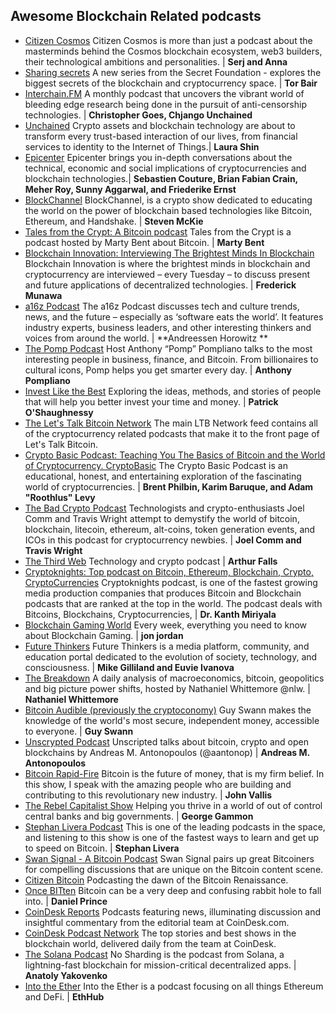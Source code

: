 ## Awesome Blockchain Related podcasts 
- [Citizen Cosmos](https://podcasts.apple.com/us/podcast/citizen-cosmos/id1510241147) Citizen Cosmos is more than just a podcast about the masterminds behind the Cosmos blockchain ecosystem, web3 builders, their technological ambitions and personalities.  | **Serj and Anna**
- [Sharing secrets](https://podcasts.apple.com/us/podcast/sharing-secrets-presented-by-secret-network/id1438776388) A new series from the Secret Foundation - explores the biggest secrets of the blockchain and cryptocurrency space. | **Tor Bair**
- [Interchain.FM](https://podcasts.apple.com/us/podcast/interchain-fm/id1487731469) A monthly podcast that uncovers the vibrant world of bleeding edge research being done in the pursuit of anti-censorship technologies. | **Christopher Goes, Chjango Unchained**
- [Unchained](https://podcasts.apple.com/us/podcast/sharing-secrets-presented-by-secret-network/id1438776388) Crypto assets and blockchain technology are about to transform every trust-based interaction of our lives, from financial services to identity to the Internet of Things.| **Laura Shin**
- [Epicenter](https://podcasts.apple.com/us/podcast/epicenter-learn-about-crypto-blockchain-ethereum-bitcoin/id792338939?mt=2) Epicenter brings you in-depth conversations about the technical, economic and social implications of cryptocurrencies and blockchain technologies.| **Sebastien Couture, Brian Fabian Crain, Meher Roy, Sunny Aggarwal, and Friederike Ernst**
- [BlockChannel](https://podcasts.apple.com/us/podcast/blockchannel/id1307284590) BlockChannel, is a crypto show dedicated to educating the world on the power of blockchain based technologies like Bitcoin, Ethereum, and Handshake. | **Steven McKie**
- [Tales from the Crypt: A Bitcoin podcast](https://podcasts.apple.com/us/podcast/tales-from-the-crypt-a-bitcoin-podcast/id1292381204) Tales from the Crypt is a podcast hosted by Marty Bent about Bitcoin. | **Marty Bent**
- [Blockchain Innovation: Interviewing The Brightest Minds In Blockchain](https://podcasts.apple.com/us/podcast/blockchain-innovation-interviewing-brightest-minds/id1238906492?mt=2) Blockchain Innovation is where the brightest minds in blockchain and cryptocurrency are interviewed – every Tuesday – to discuss present and future applications of decentralized technologies. | **Frederick Munawa**
- [a16z Podcast](https://podcasts.apple.com/us/podcast/a16z-podcast/id842818711) The a16z Podcast discusses tech and culture trends, news, and the future – especially as ‘software eats the world’. It features industry experts, business leaders, and other interesting thinkers and voices from around the world.  | **Andreessen Horowitz **
- [The Pomp Podcast](https://podcasts.apple.com/us/podcast/the-pomp-podcast/id1434060078) Host Anthony “Pomp” Pompliano talks to the most interesting people in business, finance, and Bitcoin. From billionaires to cultural icons, Pomp helps you get smarter every day. | **Anthony Pompliano**
- [Invest Like the Best](https://podcasts.apple.com/us/podcast/invest-like-the-best/id1154105909?mt=2) Exploring the ideas, methods, and stories of people that will help you better invest your time and money. | **Patrick O'Shaughnessy**
- [The Let's Talk Bitcoin Network](https://podcasts.apple.com/us/podcast/the-lets-talk-bitcoin-network/id640581455) The main LTB Network feed contains all of the cryptocurrency related podcasts that make it to the front page of Let's Talk Bitcoin. 
- [Crypto Basic Podcast: Teaching You The Basics of Bitcoin and the World of Cryptocurrency. CryptoBasic](https://podcasts.apple.com/us/podcast/crypto-basic-podcast-teaching-you-basics-bitcoin-world/id1332565102) The Crypto Basic Podcast is an educational, honest, and entertaining exploration of the fascinating world of cryptocurrencies.  | **Brent Philbin, Karim Baruque, and Adam "Roothlus" Levy**
- [The Bad Crypto Podcast](https://podcasts.apple.com/us/podcast/the-bad-crypto-podcast/id1261133600?mt=2) Technologists and crypto-enthusiasts Joel Comm and Travis Wright attempt to demystify the world of bitcoin, blockchain, litecoin, ethereum, alt-coins, token generation events, and ICOs in this podcast for cryptocurrency newbies.  | **Joel Comm and Travis Wright**
- [The Third Web](https://podcasts.apple.com/us/podcast/the-third-web/id899090462?mt=2) Technology and crypto podcast | **Arthur Falls**
- [Cryptoknights: Top podcast on Bitcoin, Ethereum, Blockchain, Crypto, CryptoCurrencies](https://podcasts.apple.com/us/podcast/cryptoknights-top-podcast-on-bitcoin-ethereum-blockchain/id1278679283) Cryptoknights podcast, is one of the fastest growing media production companies that produces Bitcoin and Blockchain podcasts that are ranked at the top in the world. The podcast deals with Bitcoins, Blockchains, Cryptocurrencies, | **Dr. Kanth Miriyala**
- [Blockchain Gaming World](https://podcasts.apple.com/us/podcast/blockchain-gaming-world/id1422260545) Every week, everything you need to know about Blockchain Gaming. | **jon jordan**
- [Future Thinkers](https://podcasts.apple.com/us/podcast/future-thinkers/id820806390) Future Thinkers is a media platform, community, and education portal dedicated to the evolution of society, technology, and consciousness. | **Mike Gilliland and Euvie Ivanova**
- [The Breakdown](https://podcasts.apple.com/us/podcast/the-breakdown/id1438693620) A daily analysis of macroeconomics, bitcoin, geopolitics and big picture power shifts, hosted by Nathaniel Whittemore @nlw. | **Nathaniel Whittemore**
- [Bitcoin Audible (previously the cryptoconomy)](https://podcasts.apple.com/us/podcast/bitcoin-audible-previously-the-cryptoconomy/id1359544516) Guy Swann makes the knowledge of the world's most secure, independent money, accessible to everyone. | **Guy Swann**
- [Unscrypted Podcast](https://podcasts.apple.com/us/podcast/unscrypted-podcast/id1482850426) Unscripted talks about bitcoin, crypto and open blockchains by Andreas M. Antonopoulos (@aantonop) | **Andreas M. Antonopoulos**
- [Bitcoin Rapid-Fire](https://podcasts.apple.com/us/podcast/bitcoin-rapid-fire/id1476958861) Bitcoin is the future of money, that is my firm belief. In this show, I speak with the amazing people who are building and contributing to this revolutionary new industry. | **John Vallis**
- [The Rebel Capitalist Show](https://podcasts.apple.com/us/podcast/the-rebel-capitalist-show/id1492584441) Helping you thrive in a world of out of control central banks and big governments. | **George Gammon**
- [Stephan Livera Podcast](https://podcasts.apple.com/us/podcast/stephan-livera-podcast/id1415720320) This is one of the leading podcasts in the space, and listening to this show is one of the fastest ways to learn and get up to speed on Bitcoin. | **Stephan Livera**
- [Swan Signal - A Bitcoin Podcast](https://podcasts.apple.com/us/podcast/swan-signal-a-bitcoin-podcast/id1503581478) Swan Signal pairs up great Bitcoiners for compelling discussions that are unique on the Bitcoin content scene.
- [Citizen Bitcoin](https://podcasts.apple.com/us/podcast/citizen-bitcoin/id1350483937) Podcasting the dawn of the Bitcoin Renaissance.
- [Once BITten](https://podcasts.apple.com/us/podcast/once-bitten/id1497540130) Bitcoin can be a very deep and confusing rabbit hole to fall into. | **Daniel Prince**
- [CoinDesk Reports](https://podcasts.apple.com/us/podcast/coindesk-reports/id1532770300) Podcasts featuring news, illuminating discussion and insightful commentary from the editorial team at CoinDesk.com.
- [CoinDesk Podcast Network](https://podcasts.apple.com/us/podcast/coindesk-reports/id1532770300) The top stories and best shows in the blockchain world, delivered daily from the team at CoinDesk.
- [The Solana Podcast](https://podcasts.apple.com/us/podcast/the-solana-podcast/id1476353378) No Sharding is the podcast from Solana, a lightning-fast blockchain for mission-critical decentralized apps. | **Anatoly Yakovenko**
- [Into the Ether](https://podcasts.apple.com/ph/podcast/into-the-ether/id1443920565) Into the Ether is a podcast focusing on all things Ethereum and DeFi. | **EthHub**
